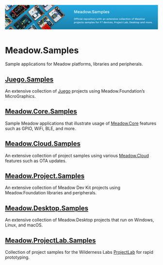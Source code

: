 <img src="Design/wildernesslabs-meadow-samples-banner.jpg"  alt="Meadow.ProjectLab, C#, iot" style="margin-bottom:10px" />

# Meadow.Samples

Sample applications for Meadow platforms, libraries and peripherals.

## [Juego.Samples](/Source/Juego.Samples/)

An extensive collection of [Juego](https://github.com/WildernessLabs/Juego) projects using Meadow.Foundation’s MicroGraphics.

## [Meadow.Core.Samples](/Source/Meadow.Core.Samples/)

Sample Meadow applications that illustrate usage of [Meadow.Core](https://developer.wildernesslabs.co/Meadow/Meadow.OS/) features such as GPIO, WiFi, BLE, and more.

## [Meadow.Cloud.Samples](/Source/Meadow.Cloud.Samples/)

An extensive collection of project samples using various [Meadow.Cloud](https://developer.wildernesslabs.co/Meadow/Meadow.Cloud/) features such as OTA updates.

## [Meadow.Project.Samples](/Source/Meadow.Project.Samples/)

An extensive collection of Meadow Dev Kit projects using Meadow.Foundation libraries and peripherals.

## [Meadow.Desktop.Samples](/Source/Meadow.Desktop.Samples/)

An extensive collection of Meadow.Desktop projects that run on Windows, Linux, and macOS.

## [Meadow.ProjectLab.Samples](/Source/Meadow.ProjectLab.Samples/)

Collection of project samples for the Wilderness Labs [ProjectLab](https://github.com/WildernessLabs/Meadow.ProjectLab) for rapid prototyping.
